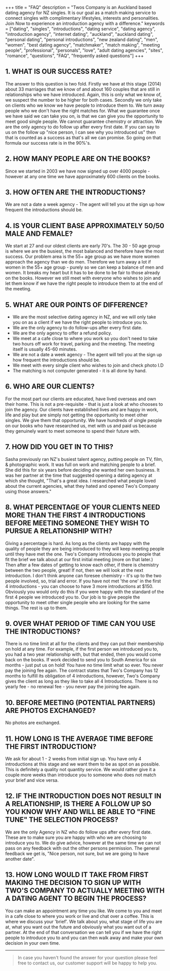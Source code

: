 +++
title = "FAQ"
description = "Twos Company is an Auckland based dating agency for NZ singles.  It is our goal as a match making service to connect singles with complimentary lifestyles, interests and personalities.  Join Now to experience an introduction agency with a difference."
keywords = ["dating", "singles", "introductions", "dating service", "dating agency", "introduction agency", "internet dating", "auckland", "auckland dating", "personal dating", "personal introductions", "new zealand dating", "men", "women", "best dating agency", "matchmaker", "match making", "meeting people", "professional", "personals", "love", "adult dating agencies", "sites", "romance", "questions", "FAQ", "frequently asked questions"]
+++

## 1.  WHAT IS OUR SUCCESS RATE?

The answer to this question is two fold. Firstly we have at this stage (2014) about 33 marriages that we know of and about 160 couples that are still in relationships who we have introduced. Again, this is only what we know of, we suspect the number to be higher for both cases. Secondly we only take on clients who we know we have people to introduce them to. We turn away people who we don't have the right matches for. What we guarantee once we have said we can take you on, is that we can give you the opportunity to meet good single people. We cannot guarantee chemistry or attraction. We are the only agency to do follow up after every first date. If you can say to us on the follow up "nice person, I can see why you introduced us" then that is counted as a success as that's all we can promise. So going on that formula our success rate is in the 90%'s. 

## 2. HOW MANY PEOPLE ARE ON THE BOOKS?

Since we started in 2003 we have now signed up over 4000 people - however at any one time we have approximately 600 clients on the books.

## 3. HOW OFTEN ARE THE INTRODUCTIONS?

We are not a date a week agency - The agent will tell you at the sign up how frequent the introductions should be. 

## 4. IS YOUR CLIENT BASE APPROXIMATELY 50/50 MALE AND FEMALE?

We start at 27 and our oldest clients are early 70's. The 30 - 50 age group is where we are the busiest, the most balanced and therefore have the most success. Our problem area is the 55+ age group as we have more women approach the agency than we do men. Therefore we turn away a lot if women in the 55+ age group - purely so we can keep a balance of men and women. It breaks my heart but it has to be done to be fair to those already on the books. However we still meet with everyone who wishes to join and let them know if we have the right people to introduce them to at the end of the meeting. 

## 5. WHAT ARE OUR POINTS OF DIFFERENCE?

* We are the most selective dating agency in NZ, and we will only take you on as a client if we have the right people to introduce you to. 
* We are the only agency to do follow-ups after every first date. 
* We are the only agency to offer a refund policy. 
* We meet at a cafe close to where you work so you don't need to take two hours off work for travel, parking and the meeting. The meeting itself is usually 45-60 minutes. 
* We are not a date a week agency - The agent will tell you at the sign up how frequent the introductions should be. 
* We meet with every single client who wishes to join and check photo I.D 
* The matching is not computer generated - it is all done by hand.

## 6. WHO ARE OUR CLIENTS?

For the most part our clients are educated, have lived overseas and own their home. This is not a pre-requisite - that is just a look at who chooses to join the agency. Our clients have established lives and are happy in work, life and play but are simply not getting the opportunity to meet other singles. We give them that opportunity. We have hundreds of single people on our books who have researched us, met with us and paid us because they genuinely want to meet someone to spend their future with. 

## 7. HOW DID YOU GET IN TO THIS?

Sasha previously ran NZ's busiest talent agency, putting people on TV, film, & photographic work. It was full on work and matching people to a brief. She did this for six years before deciding she wanted her own business. It was her partner at the time that suggested opening a dating agency at which she thought, "That's a great idea. I researched what people loved about the current agencies, what they hated and opened Two's Company using those answers." 

## 8. WHAT PERCENTAGE OF YOUR CLIENTS NEED MORE THAN THE FIRST 4 INTRODUCTIONS BEFORE MEETING SOMEONE THEY WISH TO PURSUE A RELATIONSHIP WITH?

Giving a percentage is hard. As long as the clients are happy with the quality of people they are being introduced to they will keep meeting people until they have met the one. Two's Company introduces you to people that fit the brief we talk about at our first initial meeting (more on that later.) Then after a few dates of getting to know each other, if there is chemistry between the two people, great! If not, then we will look at the next introduction. I don't think anyone can foresee chemistry - it's up to the two people involved, so, trial and error. If you have not met 'the one' in the first 4 introductions - you can choose to have 3 more introductions at $150. Obviously you would only do this if you were happy with the standard of the first 4 people we introduced you to. Our job is to give people the opportunity to meet other single people who are looking for the same things. The rest is up to them. 

## 9. OVER WHAT PERIOD OF TIME CAN YOU USE THE INTRODUCTIONS?

There is no time limit at all for the clients and they can put their membership on hold at any time. For example, if the first person we introduced you to, you had a two year relationship with, but that ended, then you would come back on the books. If work decided to send you to South America for six months - just put us on hold! You have no time limit what so ever. You never pay the joining fee again. The contract states that Two's Company has 12 months to fulfill its obligation of 4 introductions, however, Two's Company gives the client as long as they like to take all 4 Introductions. There is no yearly fee - no renewal fee - you never pay the joining fee again. 

## 10. BEFORE MEETING (POTENTIAL PARTNERS) ARE PHOTOS EXCHANGED?

No photos are exchanged. 

## 11. HOW LONG IS THE AVERAGE TIME BEFORE THE FIRST INTRODUCTION?

We ask for about 1 - 2 weeks from initial sign up. You have only 4 introductions at this stage and we want them to be as spot on as possible. This is definitely a quality not quantity service. We would rather give it a couple more weeks than introduce you to someone who does not match your brief and vice versa. 

## 12. IF THE INTRODUCTION DOES NOT RESULT IN A RELATIONSHIP, IS THERE A FOLLOW UP SO YOU KNOW WHY AND WILL BE ABLE TO "FINE TUNE" THE SELECTION PROCESS?

We are the only Agency in NZ who do follow ups after every first date. These are to make sure you are happy with who we are choosing to introduce you to. We do give advice, however at the same time we can not pass on any feedback with out the other persons permission. The general feedback we get is, "Nice person, not sure, but we are going to have another date". 

## 13. HOW LONG WOULD IT TAKE FROM FIRST MAKING THE DECISION TO SIGN UP WITH TWO'S COMPANY TO ACTUALLY MEETING WITH A DATING AGENT TO BEGIN THE PROCESS?

You can make an appointment any time you like. We come to you and meet in a cafe close to where you work or live and chat over a coffee. This is where we discuss your 'brief'. We talk about you, what stage of life you are at, what you want out the future and obviously what you want out of a partner. At the end of that conversation we can tell you if we have the right people to introduce you to and you can then walk away and make your own decision in your own time.

---

> In case you haven't found the answer for your question please feel free to contact us, our customer support will be happy to help you.
